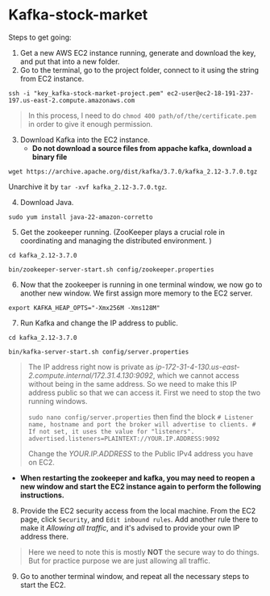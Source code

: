 # Kafka-stock-market

Steps to get going:

1. Get a new AWS EC2 instance running, generate and download the key, and put that into a new folder.
2. Go to the terminal, go to the project folder, connect to it using the string from EC2 instance.

`ssh -i "key_kafka-stock-market-project.pem" ec2-user@ec2-18-191-237-197.us-east-2.compute.amazonaws.com`

> In this process, I need to do
> `chmod 400 path/of/the/certificate.pem`
> in order to give it enough permission.

3. Download Kafka into the EC2 instance.
   - **Do not download a source files from appache kafka, download a binary file**

`wget https://archive.apache.org/dist/kafka/3.7.0/kafka_2.12-3.7.0.tgz`

Unarchive it by `tar -xvf kafka_2.12-3.7.0.tgz`.

4. Download Java.

`sudo yum install java-22-amazon-corretto`

5. Get the zookeeper running. (ZooKeeper plays a crucial role in coordinating and managing the distributed environment. )

`cd kafka_2.12-3.7.0`

`bin/zookeeper-server-start.sh config/zookeeper.properties`

6. Now that the zookeeper is running in one terminal window, we now go to another new window. We first assign more memory to the EC2 server.

`export KAFKA_HEAP_OPTS="-Xmx256M -Xms128M"`

7. Run Kafka and change the IP address to public.

`cd kafka_2.12-3.7.0`

`bin/kafka-server-start.sh config/server.properties`

> The IP address right now is private as *ip-172-31-4-130.us-east-2.compute.internal/172.31.4.130:9092*, which we cannot access without being in the same address. So we need to make this IP address public so that we can access it.
> First we need to stop the two running windows.
> 
> `sudo nano config/server.properties` then find the block
> `# Listener name, hostname and port the broker will advertise to clients. # If not set, it uses the value for "listeners". advertised.listeners=PLAINTEXT://YOUR.IP.ADDRESS:9092`
>
> Change the *YOUR.IP.ADDRESS* to the Public IPv4 address you have on EC2.

- **When restarting the zookeeper and kafka, you may need to reopen a new window and start the EC2 instance again to perform the following instructions.**

8. Provide the EC2 security access from the local machine.
From the EC2 page, click `Security`, and `Edit inbound rules`. Add another rule there to make it *Allowing all traffic*, and it's advised to provide your own IP address there.

> Here we need to note this is mostly **NOT** the secure way to do things. But for practice purpose we are just allowing all traffic.

9. Go to another terminal window, and repeat all the necessary steps to start the EC2.


